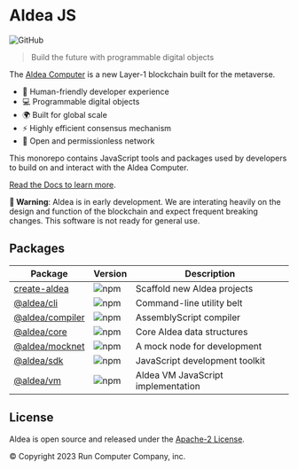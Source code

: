 # Aldea JS

![GitHub](https://img.shields.io/github/license/aldeacomputer/aldea-js?style=flat-square)

> Build the future with programmable digital objects

The [Aldea Computer](https://aldeacomputer.com) is a new Layer-1 blockchain built for the metaverse.

- 🤗 Human-friendly developer experience
- 💻 Programmable digital objects
- 🌍 Built for global scale
- ⚡️ Highly efficient consensus mechanism
- 👐 Open and permissionless network

This monorepo contains JavaScript tools and packages used by developers to build on and interact with the Aldea Computer.

[Read the Docs to learn more](https://docs.aldeacomputer.com/).

**🚨 Warning**: Aldea is in early development. We are interating heavily on the design and function of the blockchain and expect frequent breaking changes. This software is not ready for general use.

## Packages

| Package                                                                                   | Version                                                                          | Description                        |
| ----------------------------------------------------------------------------------------- | -------------------------------------------------------------------------------- | ---------------------------------- |
| [create-aldea](https://github.com/aldeacomputer/aldea-js/tree/main/packages/create-aldea) | ![npm](https://img.shields.io/npm/v/create-aldea?style=flat-square&label=%20)    | Scaffold new Aldea projects        |
| [@aldea/cli](https://github.com/aldeacomputer/aldea-js/tree/main/packages/cli)            | ![npm](https://img.shields.io/npm/v/@aldea/cli?style=flat-square&label=%20)      | Command-line utility belt          |
| [@aldea/compiler](https://github.com/aldeacomputer/aldea-js/tree/main/packages/compiler)  | ![npm](https://img.shields.io/npm/v/@aldea/compiler?style=flat-square&label=%20) | AssemblyScript compiler            |
| [@aldea/core](https://github.com/aldeacomputer/aldea-js/tree/main/packages/core)          | ![npm](https://img.shields.io/npm/v/@aldea/core?style=flat-square&label=%20)     | Core Aldea data structures         |
| [@aldea/mocknet](https://github.com/aldeacomputer/aldea-js/tree/main/packages/mocknet)    | ![npm](https://img.shields.io/npm/v/@aldea/mocknet?style=flat-square&label=%20)  | A mock node for development        |
| [@aldea/sdk](https://github.com/aldeacomputer/aldea-js/tree/main/packages/sdk)            | ![npm](https://img.shields.io/npm/v/@aldea/sdk?style=flat-square&label=%20)      | JavaScript development toolkit     |
| [@aldea/vm](https://github.com/aldeacomputer/aldea-js/tree/main/packages/vm)              | ![npm](https://img.shields.io/npm/v/@aldea/vm?style=flat-square&label=%20)       | Aldea VM JavaScript implementation |

## License

Aldea is open source and released under the [Apache-2 License](https://github.com/aldeacomputer/aldea-js/blob/main/LICENSE).

© Copyright 2023 Run Computer Company, inc.
